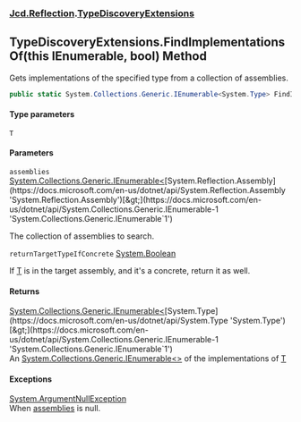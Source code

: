 ### [Jcd.Reflection](Jcd.Reflection.md 'Jcd.Reflection').[TypeDiscoveryExtensions](TypeDiscoveryExtensions.md 'Jcd.Reflection.TypeDiscoveryExtensions')

## TypeDiscoveryExtensions.FindImplementationsOf<T>(this IEnumerable<Assembly>, bool) Method

Gets implementations of the specified type from a collection of assemblies.

```csharp
public static System.Collections.Generic.IEnumerable<System.Type> FindImplementationsOf<T>(this System.Collections.Generic.IEnumerable<System.Reflection.Assembly> assemblies, bool returnTargetTypeIfConcrete=false);
```

#### Type parameters

<a name='Jcd.Reflection.TypeDiscoveryExtensions.FindImplementationsOf_T_(thisSystem.Collections.Generic.IEnumerable_System.Reflection.Assembly_,bool).T'></a>

`T`

#### Parameters

<a name='Jcd.Reflection.TypeDiscoveryExtensions.FindImplementationsOf_T_(thisSystem.Collections.Generic.IEnumerable_System.Reflection.Assembly_,bool).assemblies'></a>

`assemblies` [System.Collections.Generic.IEnumerable&lt;](https://docs.microsoft.com/en-us/dotnet/api/System.Collections.Generic.IEnumerable-1 'System.Collections.Generic.IEnumerable`1')[System.Reflection.Assembly](https://docs.microsoft.com/en-us/dotnet/api/System.Reflection.Assembly 'System.Reflection.Assembly')[&gt;](https://docs.microsoft.com/en-us/dotnet/api/System.Collections.Generic.IEnumerable-1 'System.Collections.Generic.IEnumerable`1')

The collection of assemblies to search.

<a name='Jcd.Reflection.TypeDiscoveryExtensions.FindImplementationsOf_T_(thisSystem.Collections.Generic.IEnumerable_System.Reflection.Assembly_,bool).returnTargetTypeIfConcrete'></a>

`returnTargetTypeIfConcrete` [System.Boolean](https://docs.microsoft.com/en-us/dotnet/api/System.Boolean 'System.Boolean')

If [T](TypeDiscoveryExtensions.FindImplementationsOf.fsRoaGQ6gC5JhZ5e6N4tqg.md#Jcd.Reflection.TypeDiscoveryExtensions.FindImplementationsOf_T_(thisSystem.Collections.Generic.IEnumerable_System.Reflection.Assembly_,bool).T 'Jcd.Reflection.TypeDiscoveryExtensions.FindImplementationsOf<T>(this System.Collections.Generic.IEnumerable<System.Reflection.Assembly>, bool).T')
is in the target assembly, and it's a concrete, return it as well.

#### Returns

[System.Collections.Generic.IEnumerable&lt;](https://docs.microsoft.com/en-us/dotnet/api/System.Collections.Generic.IEnumerable-1 'System.Collections.Generic.IEnumerable`1')[System.Type](https://docs.microsoft.com/en-us/dotnet/api/System.Type 'System.Type')[&gt;](https://docs.microsoft.com/en-us/dotnet/api/System.Collections.Generic.IEnumerable-1 'System.Collections.Generic.IEnumerable`1')  
An [System.Collections.Generic.IEnumerable&lt;&gt;](https://docs.microsoft.com/en-us/dotnet/api/System.Collections.Generic.IEnumerable-1 'System.Collections.Generic.IEnumerable`1')
of the implementations
of [T](TypeDiscoveryExtensions.FindImplementationsOf.fsRoaGQ6gC5JhZ5e6N4tqg.md#Jcd.Reflection.TypeDiscoveryExtensions.FindImplementationsOf_T_(thisSystem.Collections.Generic.IEnumerable_System.Reflection.Assembly_,bool).T 'Jcd.Reflection.TypeDiscoveryExtensions.FindImplementationsOf<T>(this System.Collections.Generic.IEnumerable<System.Reflection.Assembly>, bool).T')

#### Exceptions

[System.ArgumentNullException](https://docs.microsoft.com/en-us/dotnet/api/System.ArgumentNullException 'System.ArgumentNullException')  
When [assemblies](TypeDiscoveryExtensions.FindImplementationsOf.fsRoaGQ6gC5JhZ5e6N4tqg.md#Jcd.Reflection.TypeDiscoveryExtensions.FindImplementationsOf_T_(thisSystem.Collections.Generic.IEnumerable_System.Reflection.Assembly_,bool).assemblies 'Jcd.Reflection.TypeDiscoveryExtensions.FindImplementationsOf<T>(this System.Collections.Generic.IEnumerable<System.Reflection.Assembly>, bool).assemblies')
is null.